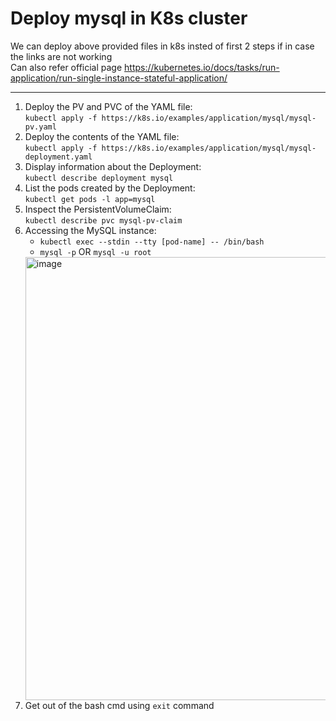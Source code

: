 # Deploy mysql in K8s cluster

We can deploy above provided files in k8s insted of first 2 steps if in case the links are not working <br/>
Can also refer official page https://kubernetes.io/docs/tasks/run-application/run-single-instance-stateful-application/ <hr>

1. Deploy the PV and PVC of the YAML file: <br/> `kubectl apply -f https://k8s.io/examples/application/mysql/mysql-pv.yaml`
2. Deploy the contents of the YAML file: <br/> `kubectl apply -f https://k8s.io/examples/application/mysql/mysql-deployment.yaml`
3. Display information about the Deployment: <br/> `kubectl describe deployment mysql`
4. List the pods created by the Deployment: <br/> `kubectl get pods -l app=mysql`
5. Inspect the PersistentVolumeClaim: <br/> `kubectl describe pvc mysql-pv-claim`
6. Accessing the MySQL instance: 
    - `kubectl exec --stdin --tty [pod-name] -- /bin/bash`
    - `mysql -p` OR `mysql -u root`
    <img width="709" alt="image" src="https://user-images.githubusercontent.com/53873995/222078387-4b5e11ec-b226-4cf4-85a2-53d78de24c05.png">
7. Get out of the bash cmd using `exit` command
